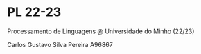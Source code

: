 # PL 22-23

Processamento de Linguagens @ Universidade do Minho (22/23)

Carlos Gustavo Silva Pereira A96867
